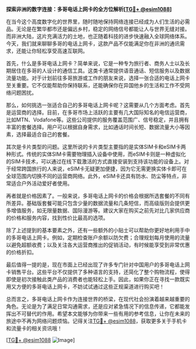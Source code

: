 **探索非洲的数字连接：多哥电话上网卡的全方位解析[[TG💪+ @esim1088](https://t.me/s/esim1088)]**

在当今这个高度数字化的世界里，随时随地保持网络连接已经成为人们生活的必需品。无论是在繁华都市还是偏远乡村，稳定的网络信号都能让人与世界无缝对接。而非洲大陆，这片充满活力的土地，也正随着科技的进步快速融入全球网络体系。今天，我们就来聊聊多哥的电话上网卡，这款产品不仅能满足你在非洲的通讯需求，还能让你轻松享受高速互联网。

首先，什么是多哥电话上网卡？简单来说，它是一种专为旅行者、商务人士以及长期居住在多哥的人设计的通信工具。这类卡通常提供语音通话、短信服务以及数据流量功能。对于计划前往多哥旅游或工作的朋友来说，选择一张合适的电话上网卡至关重要。它不仅能帮助你保持联系，还能确保你在异国他乡的生活和工作不受网络问题困扰。

那么，如何挑选一张适合自己的多哥电话上网卡呢？这需要从几个方面考虑。首先是运营商的选择。目前，在多哥市场上活跃的主要有几大国际知名的电信运营商，比如MTN、Vodafone等。这些公司提供的服务覆盖范围广、信号稳定，并且拥有丰富的套餐选择。用户可以根据自身需求，比如通话时间长短、数据流量大小等因素，选择最适合自己的套餐。

其次是卡片类型的问题。这里所说的卡片类型主要指的是实体SIM卡和eSIM卡两种形式。传统的实体SIM卡需要物理插入设备中使用，而eSIM卡则是一种虚拟化的SIM卡技术，可以通过在线下载激活的方式直接安装到支持该功能的设备上。对于经常跨国旅行的人来说，eSIM卡无疑更加便捷，因为它无需更换实体卡即可在全球范围内切换不同的运营商网络。此外，eSIM卡还具有防水、防尘等特点，非常适合户外活动爱好者使用。

再者就是价格因素了。一般来说，多哥电话上网卡的价格会根据所选套餐的不同有所差异。基础版套餐可能只包含少量的数据流量和几条短信，而高级版则会提供更多增值服务，如无限量数据、国际漫游等。建议大家在购买之前先对比几家供应商的价格和服务内容，找到性价比最高的选项。

除了上述提到的基本要素之外，还有一些额外的小贴士可以帮助你更好地利用手中的多哥电话上网卡。例如，定期检查账户余额以防欠费；合理规划每月使用的流量以避免超额收费；以及关注各大运营商推出的促销活动，有时候能享受到非常优惠的价格折扣。

最后值得一提的是，现在市面上已经出现了许多专门针对中国用户的多哥电话上网卡销售平台。这些平台不仅提供了多种语言的支持，还简化了整个购物流程，使得即使是初次接触此类产品的消费者也能轻松上手。因此，如果你正在寻找一款既实用又方便的多哥电话上网卡，不妨试试通过这些正规渠道进行购买吧！

总而言之，多哥电话上网卡作为连接世界的桥梁，在现代社会扮演着越来越重要的角色。无论是为了满足日常沟通需求，还是应对紧急情况下的信息传递，它都能发挥出不可替代的作用。希望本文能够为你带来一些有用的参考信息，让你在未来的旅途中不再为网络问题烦恼。记得关注[TG💪+ @esim1088](https://t.me/s/esim1088)，获取更多关于手机卡和流量卡的相关资讯哦！

[[TG💪+ @esim1088](https://t.me/s/esim1088) ![Image](https://i.postimg.cc/4NQfJmqS/Snipaste-2025-05-13-00-14-12.png)]